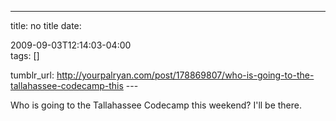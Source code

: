 ---
title: no title
date:

 2009-09-03T12:14:03-04:00  
tags:  []

tumblr_url:
http://yourpalryan.com/post/178869807/who-is-going-to-the-tallahassee-codecamp-this
\-\--

Who is going to the Tallahassee Codecamp this weekend? I'll be there.
